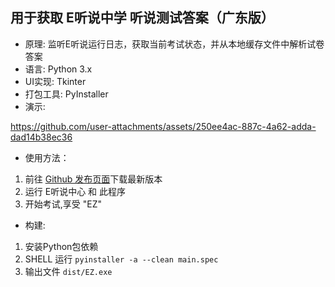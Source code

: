 ## 用于获取 E听说中学 听说测试答案（广东版）  
+ 原理: 监听E听说运行日志，获取当前考试状态，并从本地缓存文件中解析试卷答案  
+ 语言: Python 3.x  
+ UI实现: Tkinter  
+ 打包工具: PyInstaller
+ 演示:   


https://github.com/user-attachments/assets/250ee4ac-887c-4a62-adda-dad14b38ec36


+ 使用方法：
1. 前往 [Github 发布页面](https://github.com/victor-egg/EZ-tingshuo/releases)下载最新版本
2. 运行 E听说中心 和 此程序
3. 开始考试,享受 "EZ"

+ 构建:
1. 安装Python包依赖
2. SHELL 运行 `pyinstaller -a --clean main.spec`
3. 输出文件 `dist/EZ.exe`